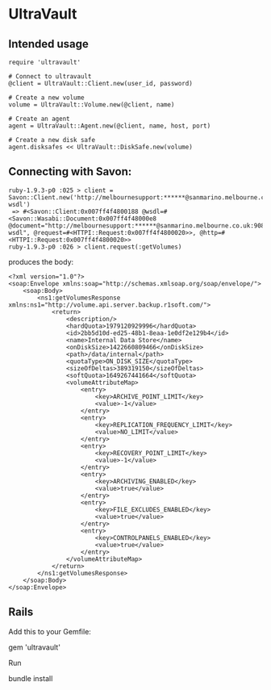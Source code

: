 # UltraVault

## Intended usage

    require 'ultravault'

    # Connect to ultravault
    @client = UltraVault::Client.new(user_id, password)
    
    # Create a new volume
    volume = UltraVault::Volume.new(@client, name)
    
    # Create an agent
    agent = UltraVault::Agent.new(@client, name, host, port)
    
    # Create a new disk safe
    agent.disksafes << UltraVault::DiskSafe.new(volume)
    
## Connecting with Savon:
    
    ruby-1.9.3-p0 :025 > client = Savon::Client.new('http://melbournesupport:******@sanmarino.melbourne.co.uk:9080/Volume?wsdl')
     => #<Savon::Client:0x007ff4f4800188 @wsdl=#<Savon::Wasabi::Document:0x007ff4f48000e8 @document="http://melbournesupport:******@sanmarino.melbourne.co.uk:9080/Volume?wsdl", @request=#<HTTPI::Request:0x007ff4f4800020>>, @http=#<HTTPI::Request:0x007ff4f4800020>> 
    ruby-1.9.3-p0 :026 > client.request(:getVolumes)

produces the body:

	<?xml version="1.0"?>
	<soap:Envelope xmlns:soap="http://schemas.xmlsoap.org/soap/envelope/">
		<soap:Body>
			<ns1:getVolumesResponse xmlns:ns1="http://volume.api.server.backup.r1soft.com/">
				<return>
					<description/>
					<hardQuota>1979120929996</hardQuota>
					<id>2bb5d10d-ed25-48b1-8eaa-1e0df2e129b4</id>
					<name>Internal Data Store</name>
					<onDiskSize>1422660809466</onDiskSize>
					<path>/data/internal</path>
					<quotaType>ON_DISK_SIZE</quotaType>
					<sizeOfDeltas>389319150</sizeOfDeltas>
					<softQuota>1649267441664</softQuota>
					<volumeAttributeMap>
						<entry>
							<key>ARCHIVE_POINT_LIMIT</key>
							<value>-1</value>
						</entry>
						<entry>
							<key>REPLICATION_FREQUENCY_LIMIT</key>
							<value>NO_LIMIT</value>
						</entry>
						<entry>
							<key>RECOVERY_POINT_LIMIT</key>
							<value>-1</value>
						</entry>
						<entry>
							<key>ARCHIVING_ENABLED</key>
							<value>true</value>
						</entry>
						<entry>
							<key>FILE_EXCLUDES_ENABLED</key>
							<value>true</value>
						</entry>
						<entry>
							<key>CONTROLPANELS_ENABLED</key>
							<value>true</value>
						</entry>
					</volumeAttributeMap>
				</return>
			</ns1:getVolumesResponse>
		</soap:Body>
	</soap:Envelope>

## Rails

Add this to your Gemfile:

  gem 'ultravault'

Run

  bundle install
